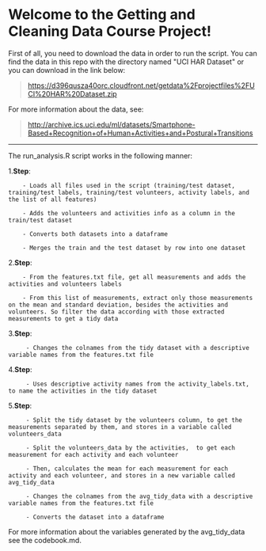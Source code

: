 Welcome to the Getting and Cleaning Data Course Project!
===================

First of all, you need to download the data in order to run the script. You can find the data in this repo with the directory named "UCI HAR Dataset" or you can download in the link below:

>https://d396qusza40orc.cloudfront.net/getdata%2Fprojectfiles%2FUCI%20HAR%20Dataset.zip

For more information about the data, see:
>http://archive.ics.uci.edu/ml/datasets/Smartphone-Based+Recognition+of+Human+Activities+and+Postural+Transitions

----------
The run_analysis.R script works in the following manner: 

 1.**Step**:

		- Loads all files used in the script (training/test dataset, training/test labels, training/test volunteers, activity labels, and the list of all features)

		- Adds the volunteers and activities info as a column in the train/test dataset

		- Converts both datasets into a dataframe

		- Merges the train and the test dataset by row into one dataset
 2.**Step**:

        - From the features.txt file, get all measurements and adds the activities and volunteers labels
 
        - From this list of measurements, extract only those measurements on the mean and standard deviation, besides the activities and volunteers. So filter the data according with those extracted measurements to get a tidy data 
 3.**Step**:
 
         - Changes the colnames from the tidy dataset with a descriptive variable names from the features.txt file 
 4.**Step**:
 
         - Uses descriptive activity names from the activity_labels.txt, to name the activities in the tidy dataset
 5.**Step**: 
 
         - Split the tidy dataset by the volunteers column, to get the measurements separated by them, and stores in a variable called volunteers_data
         
         - Split the volunteers_data by the activities,  to get each measurement for each activity and each volunteer
         
         - Then, calculates the mean for each measurement for each activity and each volunteer, and stores in a new variable called avg_tidy_data
         
         - Changes the colnames from the avg_tidy_data with a descriptive variable names from the features.txt file 
        
         - Converts the dataset into a dataframe

For more information about the variables generated by the avg_tidy_data see the codebook.md. 
